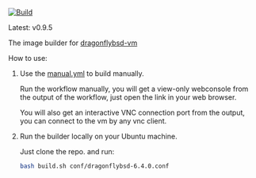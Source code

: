 

[![Build](https://github.com/vmactions/dragonflybsd-builder/actions/workflows/build.yml/badge.svg)](https://github.com/vmactions/dragonflybsd-builder/actions/workflows/build.yml)

Latest: v0.9.5


The image builder for [dragonflybsd-vm](https://github.com/vmactions/dragonflybsd-vm)


How to use:

1. Use the [manual.yml](.github/workflows/manual.yml) to build manually.
   
    Run the workflow manually, you will get a view-only webconsole from the output of the workflow, just open the link in your web browser.
   
    You will also get an interactive VNC connection port from the output, you can connect to the vm by any vnc client.

2. Run the builder locally on your Ubuntu machine.

    Just clone the repo. and run:
    ```bash
    bash build.sh conf/dragonflybsd-6.4.0.conf
    ```
   
